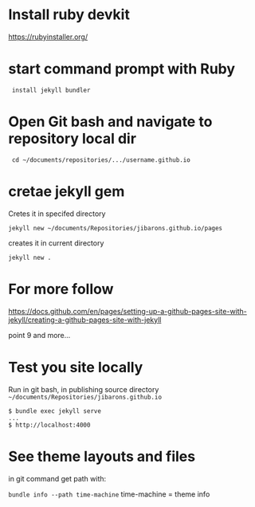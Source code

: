 # Install ruby devkit

https://rubyinstaller.org/

# start command prompt with Ruby

` install jekyll bundler`

# Open Git bash and navigate to repository local dir

` cd ~/documents/repositories/.../username.github.io`

# cretae jekyll gem 

Cretes it in specifed directory

`jekyll new ~/documents/Repositories/jibarons.github.io/pages` 

creates it in current directory

`jekyll new .`

# For more follow

https://docs.github.com/en/pages/setting-up-a-github-pages-site-with-jekyll/creating-a-github-pages-site-with-jekyll

point 9 and more...

# Test you site locally

Run in git bash, in publishing source directory `~/documents/Repositories/jibarons.github.io`

```
$ bundle exec jekyll serve
...
$ http://localhost:4000
```

# See theme layouts and files

in git command get  path  with:

`bundle info --path time-machine` time-machine = theme info






